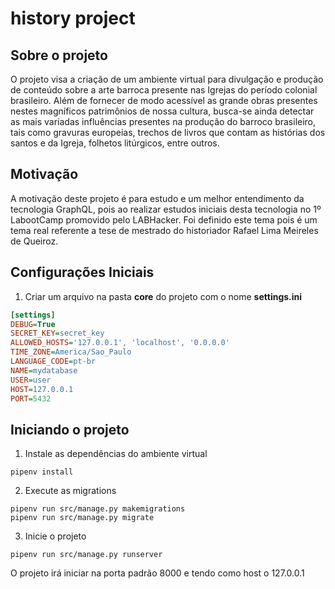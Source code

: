 # history project

## Sobre o projeto
O projeto visa a criação de um ambiente virtual para divulgação e produção de conteúdo sobre a arte barroca presente nas Igrejas do período colonial brasileiro. Além de fornecer de modo acessível as grande obras presentes nestes magníficos patrimônios de nossa cultura, busca-se ainda detectar as mais variadas influências presentes na produção do barroco brasileiro, tais como gravuras europeias, trechos de livros que contam as histórias dos santos e da Igreja, folhetos litúrgicos, entre outros.

## Motivação 
A motivação deste projeto é para estudo e um melhor entendimento da tecnologia GraphQL, pois ao realizar 
estudos iniciais desta tecnologia no 1º LabootCamp promovido pelo LABHacker. Foi definido este tema pois
é um tema real referente a tese de mestrado do historiador Rafael Lima Meireles de Queiroz.


## Configurações Iniciais
1. Criar um arquivo na pasta **core** do projeto com o nome **settings.ini**

```ini
[settings]
DEBUG=True
SECRET_KEY=secret_key
ALLOWED_HOSTS='127.0.0.1', 'localhost', '0.0.0.0'
TIME_ZONE=America/Sao_Paulo
LANGUAGE_CODE=pt-br
NAME=mydatabase
USER=user
HOST=127.0.0.1
PORT=5432
```

## Iniciando o projeto
1. Instale as dependências do ambiente virtual
```console
pipenv install
```

2. Execute as migrations
```console
pipenv run src/manage.py makemigrations
pipenv run src/manage.py migrate
```

3. Inicie o projeto
```console
pipenv run src/manage.py runserver
```
O projeto irá iniciar na porta padrão 8000 e tendo como host o 127.0.0.1
